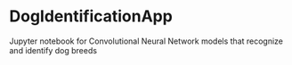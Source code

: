 # DogIdentificationApp
Jupyter notebook for Convolutional Neural Network models that recognize and identify dog breeds

